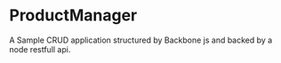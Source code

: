 ProductManager
==============

A Sample CRUD application structured by Backbone js and backed by a node restfull api.
